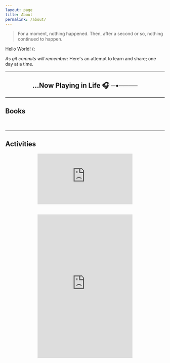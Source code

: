 ```yaml
---
layout: page
title: About
permalink: /about/
---
```


> For a moment, nothing happened. Then, after a second or so, nothing continued to happen.

Hello World! (:

_As git commits will remember_: Here's an attempt to learn and share; one day at a time.

---

<div style="text-align: center; margin-top: 2em;">
  <h2>...Now Playing in Life 🎧 ─•────  </h2>
</div>

---

## Books

<div class="two-column-widgets" style="display: flex; justify-content: center; gap: 2rem; flex-wrap: wrap; margin-bottom: 2rem;">

  <!-- Currently Reading -->
  <div class="widget" style="max-width: 280px; text-align: center;">
    <script
        src="https://www.goodreads.com/review/custom_widget/117923135.Reading?cover_position=left&cover_size=medium&num_books=2&order=d&shelf=currently-reading&show_author=1&show_cover=1&show_rating=1&show_review=0&show_tags=0&show_title=1&sort=date_added&widget_bg_color=FFFFFF&widget_bg_transparent=&widget_border_width=1&widget_text_color=000000&widget_title_size=medium&widget_width=medium"
        type="text/javascript"
        charset="utf-8">
    </script>
  </div>

  <!-- Last Read -->
  <div class="widget" style="max-width: 280px; text-align: center;">
    <script
        src="https://www.goodreads.com/review/custom_widget/117923135.Last%20Read?cover_position=left&cover_size=medium&num_books=2&order=d&shelf=read&show_author=1&show_cover=1&show_rating=1&show_review=0&show_tags=0&show_title=1&sort=date_read&widget_bg_color=FFFFFF&widget_bg_transparent=&widget_border_width=2&widget_id=1746687581&widget_text_color=000000&widget_title_size=large&widget_width=full"
        type="text/javascript"
        charset="utf-8">
    </script>
  </div>
</div>

---

## Activities

<div class="two-column-widgets" style="display: flex; justify-content: center; gap: 2rem; flex-wrap: wrap;">

  <!-- Strava Weekly Activities -->
  <div class="widget" style="min-width: 300px; text-align: center;">
      <iframe height='160' width='300' frameborder='0' allowtransparency='true' scrolling='no' src='https://www.strava.com/athletes/83170635/activity-summary/036d90787253bd8019d27527924d7193324a2f13'></iframe>
  </div>

  <!-- Strava Latest Runs -->
  <div class="widget" style="min-width: 300px; text-align: center;">
    <iframe height='454' width='300' frameborder='0' allowtransparency='true' scrolling='no'
      src='https://www.strava.com/athletes/83170635/latest-rides/036d90787253bd8019d27527924d7193324a2f13'></iframe>
  </div>
</div>

